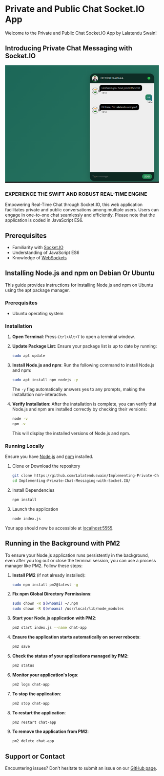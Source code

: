 # Private and Public Chat Socket.IO App

Welcome to the Private and Public Chat Socket.IO App by Lalatendu Swain!

## Introducing Private Chat Messaging with Socket.IO

![Chat App Screenshot](https://raw.githubusercontent.com/Lalatenduswain/Implementing-Private-Chat-Messaging-with-Socket.IO/master/public/img/chat-app.png "Chat")

### EXPERIENCE THE SWIFT AND ROBUST REAL-TIME ENGINE

Empowering Real-Time Chat through Socket.IO, this web application facilitates private and public conversations among multiple users. Users can engage in one-to-one chat seamlessly and efficiently. Please note that the application is coded in JavaScript ES6.

## Prerequisites

- Familiarity with [Socket.IO](https://socket.io/)
- Understanding of JavaScript ES6
- Knowledge of [WebSockets](https://developer.mozilla.org/en-US/docs/Web/API/WebSockets_API/Writing_WebSocket_client_applications)

## Installing Node.js and npm on Debian Or Ubuntu
This guide provides instructions for installing Node.js and npm on Ubuntu using the apt package manager.

### Prerequisites

- Ubuntu operating system

### Installation

1. **Open Terminal**: Press `Ctrl+Alt+T` to open a terminal window.

2. **Update Package List**: Ensure your package list is up to date by running:

    ```bash
    sudo apt update
    ```

3. **Install Node.js and npm**: Run the following command to install Node.js and npm:

    ```bash
    sudo apt install npm nodejs -y
    ```

    The `-y` flag automatically answers yes to any prompts, making the installation non-interactive.

4. **Verify Installation**: After the installation is complete, you can verify that Node.js and npm are installed correctly by checking their versions:

    ```bash
    node -v
    npm -v
    ```

    This will display the installed versions of Node.js and npm.

### Running Locally

Ensure you have [Node.js](https://nodejs.org/) and [npm](https://www.npmjs.com/) installed.

1. Clone or Download the repository

    ```bash
    git clone https://github.com/Lalatenduswain/Implementing-Private-Chat-Messaging-with-Socket.IO.git
    cd Implementing-Private-Chat-Messaging-with-Socket.IO/
    ```

2. Install Dependencies

    ```bash
    npm install
    ```

3. Launch the application

    ```bash
    node index.js
    ```

Your app should now be accessible at [localhost:5555](http://localhost:5555/).

## Running in the Background with PM2

To ensure your Node.js application runs persistently in the background, even after you log out or close the terminal session, you can use a process manager like PM2. Follow these steps:

1. **Install PM2** (if not already installed):

    ```bash
    sudo npm install pm2@latest -g
    ```

2. **Fix npm Global Directory Permissions**:

    ```bash
    sudo chown -R $(whoami) ~/.npm
    sudo chown -R $(whoami) /usr/local/lib/node_modules
    ```

3. **Start your Node.js application with PM2**:

    ```bash
    pm2 start index.js --name chat-app
    ```

4. **Ensure the application starts automatically on server reboots**:

    ```bash
    pm2 save
    ```

5. **Check the status of your applications managed by PM2**:

    ```bash
    pm2 status
    ```

6. **Monitor your application's logs**:

    ```bash
    pm2 logs chat-app
    ```

7. **To stop the application**:

    ```bash
    pm2 stop chat-app
    ```

8. **To restart the application**:

    ```bash
    pm2 restart chat-app
    ```

9. **To remove the application from PM2**:

    ```bash
    pm2 delete chat-app
    ```

## Support or Contact

Encountering issues? Don't hesitate to submit an issue on our [GitHub page](https://github.com/Lalatenduswain/Implementing-Private-Chat-Messaging-with-Socket.IO/issues).
